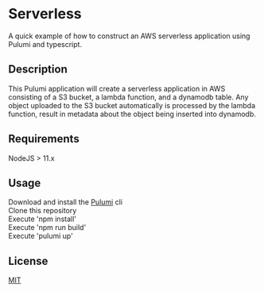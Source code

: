 # Serverless
A quick example of how to construct an AWS serverless application using Pulumi and typescript.

## Description
This Pulumi application will create a serverless application in AWS consisting of a S3 bucket, a lambda function, and a dynamodb table. Any object uploaded to the S3 bucket automatically is processed by the lambda function, result in metadata about the object being inserted into dynamodb.

## Requirements
NodeJS > 11.x

## Usage
Download and install the [Pulumi](https://www.pulumi.com/docs/get-started/) cli  
Clone this repository   
Execute 'npm install'  
Execute 'npm run build'  
Execute 'pulumi up'  

## License
[MIT](https://choosealicense.com/licenses/mit/)